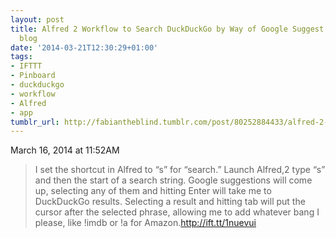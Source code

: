 ```yaml
---
layout: post
title: Alfred 2 Workflow to Search DuckDuckGo by Way of Google Suggest - the candler
  blog
date: '2014-03-21T12:30:29+01:00'
tags:
- IFTTT
- Pinboard
- duckduckgo
- workflow
- Alfred
- app
tumblr_url: http://fabiantheblind.tumblr.com/post/80252884433/alfred-2-workflow-to-search-duckduckgo-by-way-of-google
---
```

March 16, 2014 at 11:52AM
>I set the shortcut in Alfred to “s” for “search.” Launch Alfred,2 type “s” and then the start of a search string. Google suggestions will come up, selecting any of them and hitting Enter will take me to DuckDuckGo results. Selecting a result and hitting tab will put the cursor after the selected phrase, allowing me to add whatever bang I please, like !imdb or !a for Amazon.http://ift.tt/1nuevui
